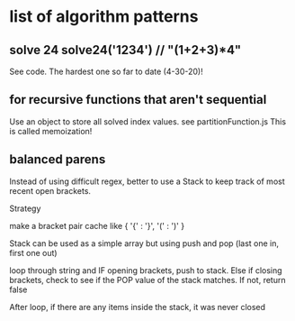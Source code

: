# list of algorithm patterns

## solve 24 solve24('1234') // "(1+2+3)\*4"

See code. The hardest one so far to date (4-30-20)!

## for recursive functions that aren't sequential

Use an object to store all solved index values. see partitionFunction.js
This is called memoization!

## balanced parens

Instead of using difficult regex, better to use a Stack to keep track of most recent open brackets.

Strategy

make a bracket pair cache like
{
'{' : '}',
'(' : ')'
}

Stack can be used as a simple array but using push and pop (last one in, first one out)

loop through string and IF opening brackets, push to stack.
Else if closing brackets, check to see if the POP value of the stack matches.
If not, return false

After loop, if there are any items inside the stack, it was never closed
